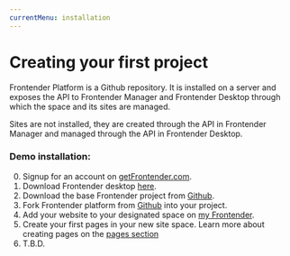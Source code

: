 ```yaml
---
currentMenu: installation
---
```


# Creating your first project

Frontender Platform is a Github repository. It is installed on a server and exposes the API to Frontender Manager and Frontender Desktop through which the space and its sites are managed.

Sites are not installed, they are created through the API in Frontender Manager and managed through the API in Frontender Desktop.

### Demo installation:

0. Signup for an account on <a href="https://mygetfrontender.com" target="&#95;blank" rel="nofollow">getFrontender.com</a>.
0. Download Frontender desktop <a href="https://getfrontender.com/download" target="&#95;blank" rel="nofollow">here</a>.
0. Download the base Frontender project from <a href="https://github.com/DipityBV/frontender.project.stark" target="&#95;blank" rel="nofollow">Github</a>.
0. Fork Frontender platform from <a href="https://github.com/getfrontender/frontender.platform" target="&#95;blank" rel="nofollow">Github</a> into your project.
0. Add your website to your designated space on <a href="https://my.getfrontender.com" target="&#95;blank" rel="nofollow">my Frontender</a>.
0. Create your first pages in your new site space. Learn more about creating pages on the [pages section](/pages.html)
0. T.B.D.
